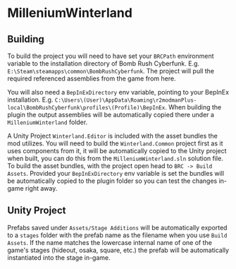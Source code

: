 # MilleniumWinterland
## Building
To build the project you will need to have set your `BRCPath` environment variable to the installation directory of Bomb Rush Cyberfunk. E.g. `E:\Steam\steamapps\common\BombRushCyberfunk`. The project will pull the required referenced assemblies from the game from here.

You will also need a `BepInExDirectory` env variable, pointing to your BepInEx installation. E.g. `C:\Users\(User)\AppData\Roaming\r2modmanPlus-local\BombRushCyberfunk\profiles\(Profile)\BepInEx`. 
When building the plugin the output assemblies will be automatically copied there under a `MilleniumWinterland` folder.

A Unity Project `Winterland.Editor` is included with the asset bundles the mod utilizes. You will need to build the `Winterland.Common` project first as it uses components from it, it will be automatically copied to the Unity project when built, you can do this from the `MilleniumWinterland.sln` solution file.
To build the asset bundles, with the project open head to `BRC -> Build Assets`. Provided your `BepInExDirectory` env variable is set the bundles will be automatically copied to the plugin folder so you can test the changes in-game right away.

## Unity Project
Prefabs saved under `Assets/Stage Additions` will be automatically exported to a `stages` folder with the prefab name as the filename when you use `Build Assets`. If the name matches the lowercase internal name of one of the game's stages (hideout, osaka, square, etc.) the prefab will be automatically instantiated into the stage in-game.

